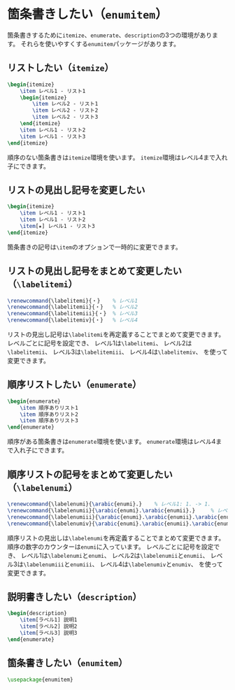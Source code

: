 # 箇条書きしたい（``enumitem``）

箇条書きするために``itemize``、``enumerate``、``description``の3つの環境があります。
それらを使いやすくする``enumitem``パッケージがあります。

## リストしたい（``itemize``）

```latex
\begin{itemize}
    \item レベル1 - リスト1
    \begin{itemize}
        \item レベル2 - リスト1
        \item レベル2 - リスト2
        \item レベル2 - リスト3
    \end{itemize}
    \item レベル1 - リスト2
    \item レベル1 - リスト3
\end{itemize}
```

順序のない箇条書きは``itemize``環境を使います。
``itemize``環境はレベル4まで入れ子にできます。

## リストの見出し記号を変更したい

```latex
\begin{itemize}
    \item レベル1 - リスト1
    \item レベル1 - リスト2
    \item[★] レベル1 - リスト3
\end{itemize}
```

箇条書きの記号は``\item``のオプションで一時的に変更できます。

## リストの見出し記号をまとめて変更したい（``\labelitemi``）

```latex
\renewcommand{\labelitemi}{・}    % レベル1
\renewcommand{\labelitemii}{・}   % レベル2
\renewcommand{\labelitemiii}{・}  % レベル3
\renewcommand{\labelitemiv}{・}   % レベル4
```

リストの見出し記号は``\labelitemi``を再定義することでまとめて変更できます。
レベルごとに記号を設定でき、
レベル1は``\labelitemi``、
レベル2は``\labelitemii``、
レベル3は``\labelitemiii``、
レベル4は``\labelitemiv``、
を使って変更できます。

## 順序リストしたい（``enumerate``）

```latex
\begin{enumerate}
    \item 順序ありリスト1
    \item 順序ありリスト2
    \item 順序ありリスト3
\end{enumerate}
```

順序がある箇条書きは``enumerate``環境を使います。
``enumerate``環境はレベル4まで入れ子にできます。

## 順序リストの記号をまとめて変更したい（``\labelenumi``）

```latex
\renewcommand{\labelenumi}{\arabic{enumi}.}    % レベル1: 1. -> 1.
\renewcommand{\labelenumii}{\arabic{enumi}.\arabic{enumii}.}     % レベル2: (a) -> 1.1.
\renewcommand{\labelenumiii}{\arabic{enumi}.\arabic{enumii}.\arabic{enumiii}.}  % レベル3: i. -> 1.1.1.
\renewcommand{\labelenumiv}{\arabic{enumi}.\arabic{enumii}.\arabic{enumiii}.\arabic{enumiv}.}    % レベル4: A. -> 1.1.1.1.
```

順序リストの見出しは``\labelenumi``を再定義することでまとめて変更できます。
順序の数字のカウンターは``enumi``に入っています。
レベルごとに記号を設定でき、
レベル1は``\labelenumi``と``enumi``、
レベル2は``\labelenumii``と``enumii``、
レベル3は``\labelenumiii``と``enumiii``、
レベル4は``\labelenumiv``と``enumiv``、
を使って変更できます。

## 説明書きしたい（``description``）

```latex
\begin{description}
    \item[ラベル1] 説明1
    \item[ラベル2] 説明2
    \item[ラベル3] 説明3
\end{enumerate}
```

## 箇条書きしたい（``enumitem``）

```latex
\usepackage{enumitem}
```
